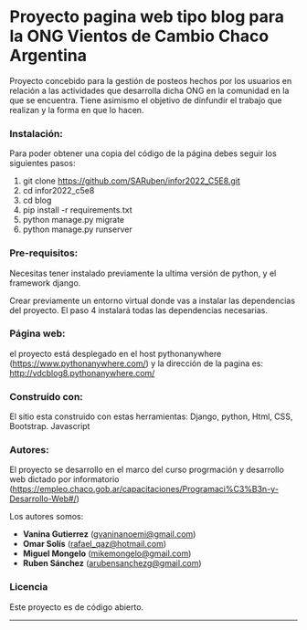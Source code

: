 # Proyecto pagina web tipo blog para la ONG Vientos de Cambio Chaco Argentina

Proyecto concebido para la gestión de posteos hechos por los usuarios en relación a las actividades que desarrolla dicha ONG en la comunidad en la que se encuentra.
Tiene asimismo el objetivo de dinfundir el trabajo que realizan y la forma en que lo hacen.  

### Instalación:
Para poder obtener una copia del código de la página debes seguir los siguientes pasos:

1. git clone https://github.com/SARuben/infor2022_C5E8.git
2. cd infor2022_c5e8
3. cd blog
4. pip install -r requirements.txt
5. python manage.py migrate
6. python manage.py runserver


### Pre-requisitos: 

Necesitas tener instalado previamente la ultima versión de python, y el framework django.  

Crear previamente un entorno virtual donde vas a instalar las dependencias del proyecto. El paso 4 instalará todas las dependencias necesarias.   

### Página web:

el proyecto está desplegado en el host pythonanywhere (https://www.pythonanywhere.com/) y la dirección de la pagina es:
http://vdcblog8.pythonanywhere.com/


### Construído con: 
El sitio esta construido con estas herramientas: 
 Django, python, Html, CSS, Bootstrap. Javascript


### Autores: 
El proyecto se desarrollo en el marco del curso progrmación y desarrollo web dictado por informatorio (https://empleo.chaco.gob.ar/capacitaciones/Programaci%C3%B3n-y-Desarrollo-Web#/)

Los autores somos:

* **Vanina Gutierrez**  (gvaninanoemi@gmail.com)
* **Omar Solís** (rafael_qaz@hotmail.com)   
* **Miguel Mongelo**  (mikemongelo@gmail.com)
* **Ruben Sánchez** (arubensanchezg@gmail.com)


### Licencia 
Este proyecto es de código abierto.

---



